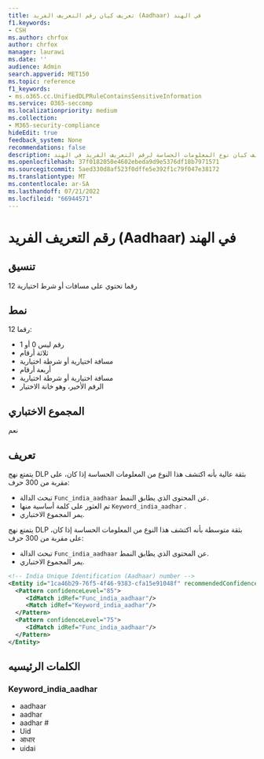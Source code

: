 ```yaml
---
title: تعريف كيان رقم التعريف الفريد (Aadhaar) في الهند
f1.keywords:
- CSH
ms.author: chrfox
author: chrfox
manager: laurawi
ms.date: ''
audience: Admin
search.appverid: MET150
ms.topic: reference
f1_keywords:
- ms.o365.cc.UnifiedDLPRuleContainsSensitiveInformation
ms.service: O365-seccomp
ms.localizationpriority: medium
ms.collection:
- M365-security-compliance
hideEdit: true
feedback_system: None
recommendations: false
description: تعريف كيان نوع المعلومات الحساسة لرقم التعريف الفريد في الهند (Aadhaar).
ms.openlocfilehash: 37f0182050e4602ebeda9d9e5376df18b7971571
ms.sourcegitcommit: 5aed330d8af523f0dffe5e392f1c79f047e38172
ms.translationtype: MT
ms.contentlocale: ar-SA
ms.lasthandoff: 07/21/2022
ms.locfileid: "66944571"
---
```

# <a name="india-unique-identification-aadhaar-number"></a>رقم التعريف الفريد (Aadhaar) في الهند

## <a name="format"></a>تنسيق

12 رقما تحتوي على مسافات أو شرط اختيارية

## <a name="pattern"></a>نمط

12 رقما:

- رقم ليس 0 أو 1
- ثلاثة أرقام
- مسافة اختيارية أو شرطة اختيارية
- أربعة أرقام
- مسافة اختيارية أو شرطة اختيارية
- الرقم الأخير، وهو خانة الاختيار

## <a name="checksum"></a>المجموع الاختباري

نعم

## <a name="definition"></a>تعريف

يتمتع نهج DLP بثقة عالية بأنه اكتشف هذا النوع من المعلومات الحساسة إذا كان، على مقربة من 300 حرف:

- تبحث الدالة `Func_india_aadhaar` عن المحتوى الذي يطابق النمط.
- تم العثور على كلمة أساسية منها `Keyword_india_aadhar` .
- يمر المجموع الاختباري.

يتمتع نهج DLP بثقة متوسطة بأنه اكتشف هذا النوع من المعلومات الحساسة إذا كان، على مقربة من 300 حرف:

- تبحث الدالة `Func_india_aadhaar` عن المحتوى الذي يطابق النمط.
- يمر المجموع الاختباري.

```xml
<!-- India Unique Identification (Aadhaar) number -->
<Entity id="1ca46b29-76f5-4f46-9383-cfa15e91048f" recommendedConfidence="85" patternsProximity="300">
  <Pattern confidenceLevel="85">
     <IdMatch idRef="Func_india_aadhaar"/>
     <Match idRef="Keyword_india_aadhar"/>
  </Pattern>
  <Pattern confidenceLevel="75">
     <IdMatch idRef="Func_india_aadhaar"/>
  </Pattern>
</Entity>
```

## <a name="keywords"></a>الكلمات الرئيسيه

### <a name="keyword_india_aadhar"></a>Keyword_india_aadhar

- aadhaar
- aadhar
- aadhar #
- Uid
- आधार
- uidai
